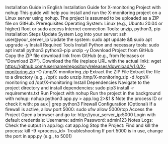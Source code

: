 Installation Guide in English
Installation Guide for X-monitoring Project with nohup
This guide will help you install and run the X-monitoring project on a Linux server using nohup. The project is assumed to be uploaded as a ZIP file on GitHub.
Prerequisites
Operating System: Linux (e.g., Ubuntu 20.04 or higher)
Root or sudo access
Internet connection
Tools: unzip, python3, pip
Installation Steps
Update System
Log into your server:
ssh user@your_server_ip
Update the system:
sudo apt update && sudo apt upgrade -y
Install Required Tools
Install Python and necessary tools:
sudo apt install python3 python3-pip unzip -y
Download Project from GitHub
Copy the ZIP file download link from GitHub (e.g., from Releases or "Download ZIP").
Download the file (replace URL with the actual link):
wget https://github.com/username/repository/releases/download/v1.0/X-monitoring.zip -O /tmp/X-monitoring.zip
Extract the ZIP File
Extract the file to a directory (e.g., /opt):
sudo unzip /tmp/X-monitoring.zip -d /opt/X-monitoring
cd /opt/X-monitoring
Install Dependencies
Navigate to the project directory and install dependencies:
sudo pip3 install -r requirements.txt
Run Project with nohup
Run the project in the background with nohup:
nohup python3 app.py > app.log 2>&1 &
Note the process ID or check it with:
ps aux | grep python3
Firewall Configuration (Optional)
If a firewall is active, allow port 5000:
sudo ufw allow 5000/tcp
Access the Project
Open a browser and go to:
http://your_server_ip:5000
Login with default credentials:
Username: admin
Password: admin123
Notes
Logs: Check the output in app.log:
cat app.log
Stop the Project: Find and kill the process:
kill -9 <process_id>
Troubleshooting
If port 5000 is in use, change the port in app.py (e.g., to 5001)